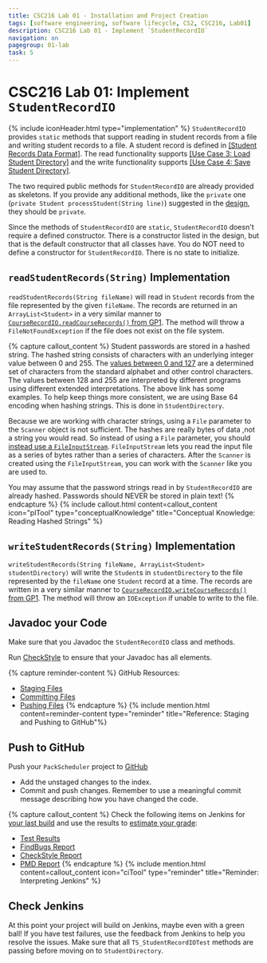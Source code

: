 ```yaml
---
title: CSC216 Lab 01 - Installation and Project Creation
tags: [software engineering, software lifecycle, CS2, CSC216, Lab01]
description: CSC216 Lab 01 - Implement `StudentRecordIO`
navigation: on
pagegroup: 01-lab
task: 5
---
```


# CSC216 Lab 01: Implement `StudentRecordIO`
{% include iconHeader.html type="implementation" %}
`StudentRecordIO` provides `static` methods that support reading in student records from a file and writing student records to a file.  A student record is defined in [[Student Records Data Format]](01-lab-requirements#student-records).  The read functionality supports [[Use Case 3: Load Student Directory]](01-lab-requirements#uc3) and the write functionality supports [[Use Case 4: Save Student Directory]](01-lab-requirements#uc4).

The two required public methods for `StudentRecordIO` are already provided as skeletons.  If you provide any additional methods, like the `private` one (`private Student processStudent(String line)`) suggested in the [design](01-lab-design), they should be `private`.

Since the methods of `StudentRecordIO` are `static`, `StudentRecordIO` doesn't require a defined constructor.  There is a constructor listed in the design, but that is the default constructor that all classes have.  You do NOT need to define a constructor for `StudentRecordIO`.  There is no state to initialize.


## `readStudentRecords(String)` Implementation
`readStudentRecords(String fileName)` will read in `Student` records from the file represented by the given `fileName`.  The records are returned in an `ArrayList<Student>` in a very similar manner to [`CourseRecordIO.readCourseRecords()` from GP1](https://pages.github.ncsu.edu/engr-csc216/guided-projects/gp1/gp1-libraries#java-collections-framework).  The method will throw a `FileNotFoundException` if the file does not exist on the file system. 


{% capture callout_content %}
Student passwords are stored in a hashed string.  The hashed string consists of characters with an underlying integer value between 0 and 255.  The [values between 0 and 127](http://www.asciitable.com/) are a determined set of characters from the standard alphabet and other control characters.  The values between 128 and 255 are interpreted by different programs using different extended interpretations.  The above link has some examples.  To help keep things more consistent, we are using Base 64 encoding when hashing strings.  This is done in `StudentDirectory`.  

Because we are working with character strings, using a `File` parameter to the `Scanner` object is not sufficient.  The hashes are really bytes of data ,not a string you would read.  So instead of using a `File` parameter, you should [instead use a `FileInputStream`](https://docs.oracle.com/javase/8/docs/api/java/io/FileInputStream.html).  `FileInputStream` lets you read the input file as a series of bytes rather than a series of characters.  After the `Scanner` is created using the `FileInputStream`, you can work with the `Scanner` like you are used to.  

You may assume that the password strings read in by `StudentRecordIO` are already hashed.  Passwords should NEVER be stored in plain text!
{% endcapture %}
{% include callout.html content=callout_content icon="plTool" type="conceptualKnowledge" title="Conceptual Knowledge: Reading Hashed Strings" %}


## `writeStudentRecords(String)` Implementation
`writeStudentRecords(String fileName, ArrayList<Student> studentDirectory)` will write the `Student`s in `studentDirectory` to the file represented by the `fileName` one `Student` record at a time.  The records are written in a very similar manner to [`CourseRecordIO.writeCourseRecords()` from GP1](https://pages.github.ncsu.edu/engr-csc216/guided-projects/gp1/gp1-libraries#file-output).  The method will throw an `IOException` if unable to write to the file.


## Javadoc your Code
Make sure that you Javadoc the `StudentRecordIO` class and methods. 

Run [CheckStyle](https://pages.github.ncsu.edu/engr-csc216/guided-projects/gp1/gp1-static-analysis#checkstyle) to ensure that your Javadoc has all elements.

{% capture reminder-content %} 
GitHub Resources:

  * [Staging Files](https://pages.github.ncsu.edu/engr-csc-software-development/practices-tools/git/git-staging)
  * [Committing Files](https://pages.github.ncsu.edu/engr-csc-software-development/practices-tools/git/git-commit)
  * [Pushing Files](https://pages.github.ncsu.edu/engr-csc-software-development/practices-tools/git/git-push)
{% endcapture %} {% include mention.html content=reminder-content type="reminder" title="Reference: Staging and Pushing to GitHub"%}
## Push to GitHub
Push your `PackScheduler` project to [GitHub](https://github.ncsu.edu)

  * Add the unstaged changes to the index.
  * Commit and push changes.  Remember to use a meaningful commit message describing how you have changed the code.  




{% capture callout_content %}
Check the following items on Jenkins for [your last build](https://pages.github.ncsu.edu/engr-csc-software-development/practices-tools/jenkins/#build-summary-page) and use the results to [estimate your grade](https://pages.github.ncsu.edu/engr-csc-software-development/practices-tools/jenkins/#grade-estimation-example):

  * [Test Results](https://pages.github.ncsu.edu/engr-csc-software-development/practices-tools/jenkins/#test-results)
  * [FindBugs Report](https://pages.github.ncsu.edu/engr-csc-software-development/practices-tools/jenkins/#findbugs-report)
  * [CheckStyle Report](https://pages.github.ncsu.edu/engr-csc-software-development/practices-tools/jenkins/#checkstyle-report)
  * [PMD Report](https://pages.github.ncsu.edu/engr-csc-software-development/practices-tools/jenkins/#pmd-report)
{% endcapture %}
{% include mention.html content=callout_content icon="ciTool" type="reminder" title="Reminder: Interpreting Jenkins" %}
## Check Jenkins
At this point your project will build on Jenkins, maybe even with a green ball!  If you have test failures, use the feedback from Jenkins to help you resolve the issues. Make sure that all `TS_StudentRecordIOTest` methods are passing before moving on to `StudentDirectory`.


